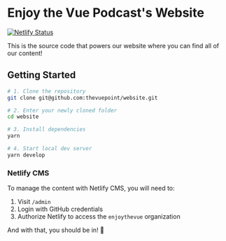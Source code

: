 # Enjoy the Vue Podcast's Website

[![Netlify Status](https://api.netlify.com/api/v1/badges/4e5b636b-83f6-428b-a067-13cab43c79eb/deploy-status)](https://app.netlify.com/sites/enjoythevue/deploys)

This is the source code that powers our website where you can find all of our content!

## Getting Started

```bash
# 1. Clone the repository
git clone git@github.com:thevuepoint/website.git

# 2. Enter your newly cloned folder
cd website

# 3. Install dependencies
yarn

# 4. Start local dev server
yarn develop
```

### Netlify CMS

To manage the content with Netlify CMS, you will need to:

1. Visit `/admin`
1. Login with GitHub credentials
1. Authorize Netlify to access the `enjoythevue` organization

And with that, you should be in! :tada:
